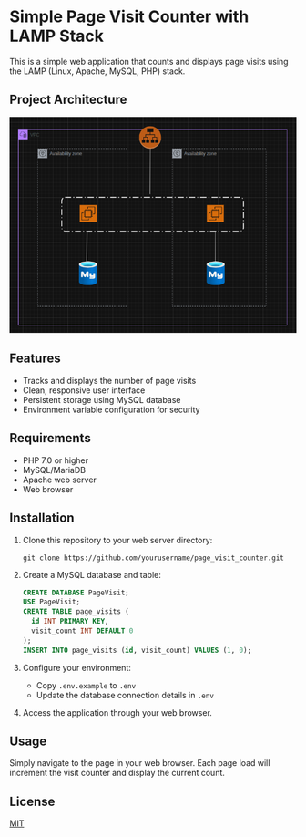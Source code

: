 # Simple Page Visit Counter with LAMP Stack

This is a simple web application that counts and displays page visits using the LAMP (Linux, Apache, MySQL, PHP) stack.

## Project Architecture

![alt text](architecture.png)

## Features

- Tracks and displays the number of page visits
- Clean, responsive user interface
- Persistent storage using MySQL database
- Environment variable configuration for security

## Requirements

- PHP 7.0 or higher
- MySQL/MariaDB
- Apache web server
- Web browser

## Installation

1. Clone this repository to your web server directory:
   ```
   git clone https://github.com/yourusername/page_visit_counter.git
   ```

2. Create a MySQL database and table:
   ```sql
   CREATE DATABASE PageVisit;
   USE PageVisit;
   CREATE TABLE page_visits (
     id INT PRIMARY KEY,
     visit_count INT DEFAULT 0
   );
   INSERT INTO page_visits (id, visit_count) VALUES (1, 0);
   ```

3. Configure your environment:
   - Copy `.env.example` to `.env`
   - Update the database connection details in `.env`

4. Access the application through your web browser.

## Usage

Simply navigate to the page in your web browser. Each page load will increment the visit counter and display the current count.

## License

[MIT](LICENSE)